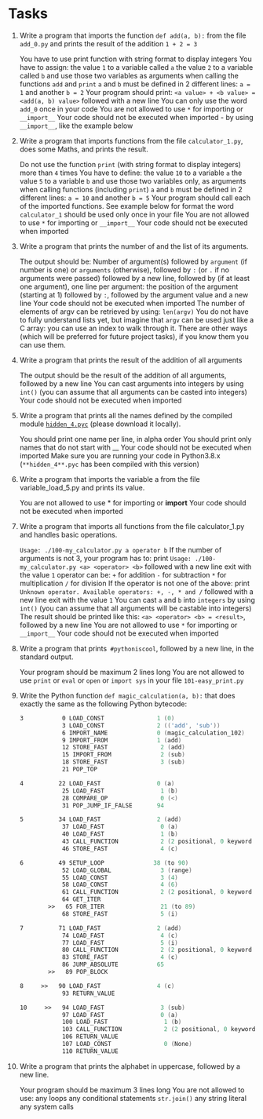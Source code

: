 # Tasks
1. Write a program that imports the function `def add(a, b):` from the file `add_0.py` and prints the result of the addition `1 + 2 = 3`

    You have to use print function with string format to display integers
    You have to assign:
        the value `1` to a variable called `a`
        the value `2` to a variable called `b`
        and use those two variables as arguments when calling the functions `add` and `print`
    `a` and `b` must be defined in 2 different lines: `a = 1` and another `b = 2`
    Your program should print: `<a value> + <b value> = <add(a, b) value>` followed with a new line
    You can only use the word `add_0` once in your code
    You are not allowed to use `*` for importing or `__import__`
    Your code should not be executed when imported - by using `__import__`, like the example below

2. Write a program that imports functions from the file `calculator_1.py`, does some Maths, and prints the result.

    Do not use the function `print` (with string format to display integers) more than `4` times
    You have to define:
        the value `10` to a variable `a`
        the value `5` to a variable `b`
        and use those two variables only, as arguments when calling functions (including `print`)
    `a` and `b` must be defined in 2 different lines: `a = 10` and another `b = 5`
    Your program should call each of the imported functions. See example below for format
    the word `calculator_1` should be used only once in your file
    You are not allowed to use `*` for importing or `__import__`
    Your code should not be executed when imported

3. Write a program that prints the number of and the list of its arguments.

    The output should be:
        Number of argument(s) followed by `argument` (if number is one) or `arguments` (otherwise), followed by
        `:` (or `.` if no arguments were passed) followed by
        a new line, followed by (if at least one argument),
        one line per argument:
            the position of the argument (starting at 1) followed by `:`, followed by the argument value and a new line
    Your code should not be executed when imported
    The number of elements of argv can be retrieved by using: `len(argv)`
    You do not have to fully understand lists yet, but imagine that `argv` can be used just like a C array: you can use an index to walk through it. There are other ways (which will be preferred for future project tasks), if you know them you can use them.


4. Write a program that prints the result of the addition of all arguments

    The output should be the result of the addition of all arguments, followed by a new line
    You can cast arguments into integers by using `int()` (you can assume that all arguments can be casted into integers)
    Your code should not be executed when imported


5. Write a program that prints all the names defined by the compiled module [`hidden_4.pyc`](https://github.com/holbertonschool/0x02.py/raw/master/hidden_4.pyc) (please download it locally).

    You should print one name per line, in alpha order
    You should print only names that do not start with __
    Your code should not be executed when imported
    Make sure you are running your code in Python3.8.x (`**hidden_4**.pyc` has been compiled with this version)

6. Write a program that imports the variable a from the file variable_load_5.py and prints its value.

    You are not allowed to use * for importing or __import__
    Your code should not be executed when imported

7. Write a program that imports all functions from the file calculator_1.py and handles basic operations.

    `Usage: ./100-my_calculator.py a operator b`
        If the number of arguments is not 3, your program has to:
            print `Usage: ./100-my_calculator.py <a> <operator> <b>` followed with a new line
            exit with the value `1`
        operator can be:
            `+` for addition
            `-` for subtraction
            `*` for multiplication
            `/` for division
        If the operator is not one of the above:
            print `Unknown operator. Available operators: +, -, * and /` followed with a new line
            exit with the value `1`
        You can cast `a` and `b` into `integers` by using `int()` (you can assume that all arguments will be castable into integers)
        The result should be printed like this: `<a> <operator> <b> = <result>`, followed by a new line
    You are not allowed to use `*` for importing or `__import__`
    Your code should not be executed when imported

8. Write a program that prints` #pythoniscool`, followed by a new line, in the standard output.

    Your program should be maximum 2 lines long
    You are not allowed to use `print` or `eval` or `open` or `import sys` in your file `101-easy_print.py`

9. Write the Python function `def magic_calculation(a, b):` that does exactly the same as the following Python bytecode:
    ```asm
    3           0 LOAD_CONST               1 (0)
                3 LOAD_CONST               2 (('add', 'sub'))
                6 IMPORT_NAME              0 (magic_calculation_102)
                9 IMPORT_FROM              1 (add)
                12 STORE_FAST               2 (add)
                15 IMPORT_FROM              2 (sub)
                18 STORE_FAST               3 (sub)
                21 POP_TOP

    4          22 LOAD_FAST                0 (a)
                25 LOAD_FAST                1 (b)
                28 COMPARE_OP               0 (<)
                31 POP_JUMP_IF_FALSE       94

    5          34 LOAD_FAST                2 (add)
                37 LOAD_FAST                0 (a)
                40 LOAD_FAST                1 (b)
                43 CALL_FUNCTION            2 (2 positional, 0 keyword pair)
                46 STORE_FAST               4 (c)

    6          49 SETUP_LOOP              38 (to 90)
                52 LOAD_GLOBAL              3 (range)
                55 LOAD_CONST               3 (4)
                58 LOAD_CONST               4 (6)
                61 CALL_FUNCTION            2 (2 positional, 0 keyword pair)
                64 GET_ITER
            >>   65 FOR_ITER                21 (to 89)
                68 STORE_FAST               5 (i)

    7          71 LOAD_FAST                2 (add)
                74 LOAD_FAST                4 (c)
                77 LOAD_FAST                5 (i)
                80 CALL_FUNCTION            2 (2 positional, 0 keyword pair)
                83 STORE_FAST               4 (c)
                86 JUMP_ABSOLUTE           65
            >>   89 POP_BLOCK

    8     >>   90 LOAD_FAST                4 (c)
                93 RETURN_VALUE

    10     >>   94 LOAD_FAST                3 (sub)
                97 LOAD_FAST                0 (a)
                100 LOAD_FAST                1 (b)
                103 CALL_FUNCTION            2 (2 positional, 0 keyword pair)
                106 RETURN_VALUE
                107 LOAD_CONST               0 (None)
                110 RETURN_VALUE
    ```

10. Write a program that prints the alphabet in uppercase, followed by a new line.

    Your program should be maximum 3 lines long
    You are not allowed to use:
        any loops
        any conditional statements
        `str.join()`
        any string literal
        any system calls

